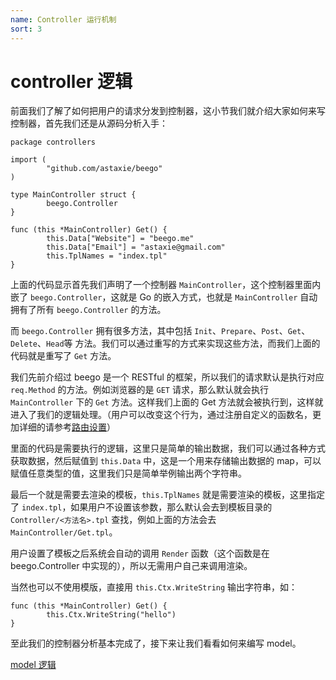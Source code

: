 ```yaml
---
name: Controller 运行机制
sort: 3
---
```


# controller 逻辑

前面我们了解了如何把用户的请求分发到控制器，这小节我们就介绍大家如何来写控制器，首先我们还是从源码分析入手：

```
package controllers

import (
        "github.com/astaxie/beego"
)

type MainController struct {
        beego.Controller
}

func (this *MainController) Get() {
        this.Data["Website"] = "beego.me"
        this.Data["Email"] = "astaxie@gmail.com"
        this.TplNames = "index.tpl"
}
```

上面的代码显示首先我们声明了一个控制器 `MainController`，这个控制器里面内嵌了 `beego.Controller`，这就是 Go 的嵌入方式，也就是 `MainController` 自动拥有了所有 `beego.Controller` 的方法。

而 `beego.Controller` 拥有很多方法，其中包括 `Init`、`Prepare`、`Post`、`Get`、`Delete`、`Head`等 方法。我们可以通过重写的方式来实现这些方法，而我们上面的代码就是重写了 `Get` 方法。

我们先前介绍过 beego 是一个 RESTful 的框架，所以我们的请求默认是执行对应 `req.Method` 的方法。例如浏览器的是 `GET` 请求，那么默认就会执行 `MainController` 下的 `Get` 方法。这样我们上面的 Get 方法就会被执行到，这样就进入了我们的逻辑处理。（用户可以改变这个行为，通过注册自定义的函数名，更加详细的请参考[路由设置](../mvc/controller/router.md#%E8%87%AA%E5%AE%9A%E4%B9%89%E6%96%B9%E6%B3%95%E5%8F%8A-restful-%E8%A7%84%E5%88%99)）

里面的代码是需要执行的逻辑，这里只是简单的输出数据，我们可以通过各种方式获取数据，然后赋值到 `this.Data` 中，这是一个用来存储输出数据的 map，可以赋值任意类型的值，这里我们只是简单举例输出两个字符串。

最后一个就是需要去渲染的模板，`this.TplNames` 就是需要渲染的模板，这里指定了 `index.tpl`，如果用户不设置该参数，那么默认会去到模板目录的 `Controller/<方法名>.tpl` 查找，例如上面的方法会去 `MainController/Get.tpl`。

用户设置了模板之后系统会自动的调用 `Render` 函数（这个函数是在 beego.Controller 中实现的），所以无需用户自己来调用渲染。

当然也可以不使用模版，直接用 `this.Ctx.WriteString` 输出字符串，如：

```
func (this *MainController) Get() {
        this.Ctx.WriteString("hello")
}
```

至此我们的控制器分析基本完成了，接下来让我们看看如何来编写 model。

[model 逻辑](model.md)

